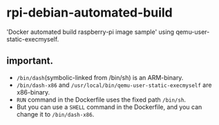 # rpi-debian-automated-build
'Docker automated build raspberry-pi image sample' using qemu-user-static-execmyself.

## important.
- `/bin/dash`(symbolic-linked from /bin/sh) is an ARM-binary.
- `/bin/dash-x86` and `/usr/local/bin/qemu-user-static-execmyself` are x86-binary.
- `RUN` command in the Dockerfile uses the fixed path `/bin/sh`.
- But you can use a `SHELL` command in the Dockerfile, and you can change it to `/bin/dash-x86`.
